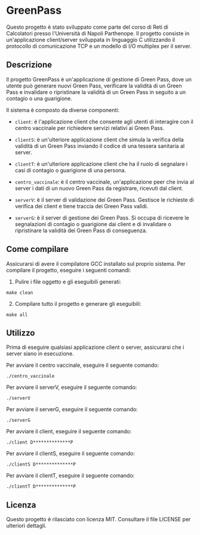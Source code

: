 # GreenPass

Questo progetto è stato sviluppato come parte del corso di Reti di Calcolatori presso l'Università di Napoli Parthenope. Il progetto consiste in un'applicazione client/server sviluppata in linguaggio C utilizzando il protocollo di comunicazione TCP e un modello di I/O multiplex per il server.

## Descrizione

Il progetto GreenPass è un'applicazione di gestione di Green Pass, dove un utente può generare nuovi Green Pass, verificare la validità di un Green Pass e invalidare o ripristinare la validità di un Green Pass in seguito a un contagio o una guarigione.

Il sistema è composto da diverse componenti:

- `client`: è l'applicazione client che consente agli utenti di interagire con il centro vaccinale per richiedere servizi relativi ai Green Pass.

- `clientS`: è un'ulteriore applicazione client che simula la verifica della validità di un Green Pass inviando il codice di una tessera sanitaria al server.

- `clientT`: è un'ulteriore applicazione client che ha il ruolo di segnalare i casi di contagio o guarigione di una persona.

- `centro_vaccinale`: è il centro vaccinale, un'applicazione peer che invia al server i dati di un nuovo Green Pass da registrare, ricevuti dal client.

- `serverV`: è il server di validazione dei Green Pass. Gestisce le richieste di verifica dei client e tiene traccia dei Green Pass validi.

- `serverG`: è il server di gestione dei Green Pass. Si occupa di ricevere le segnalazioni di contagio o guarigione dai client e di invalidare o ripristinare la validità dei Green Pass di conseguenza.

## Come compilare

Assicurarsi di avere il compilatore GCC installato sul proprio sistema. Per compilare il progetto, eseguire i seguenti comandi:

1. Pulire i file oggetto e gli eseguibili generati:
```
make clean
```

2. Compilare tutto il progetto e generare gli eseguibili:
```
make all
```

## Utilizzo

Prima di eseguire qualsiasi applicazione client o server, assicurarsi che i server siano in esecuzione.

Per avviare il centro vaccinale, eseguire il seguente comando:
```
./centro_vaccinale
```

Per avviare il serverV, eseguire il seguente comando:
```
./serverV
```

Per avviare il serverG, eseguire il seguente comando:
```
./serverG
```

Per avviare il client, eseguire il seguente comando:
```
./client D**************P
```

Per avviare il clientS, eseguire il seguente comando:
```
./clientS D**************P
```

Per avviare il clientT, eseguire il seguente comando:
```
./clientT D**************P
```

## Licenza

Questo progetto è rilasciato con licenza MIT. Consultare il file LICENSE per ulteriori dettagli.